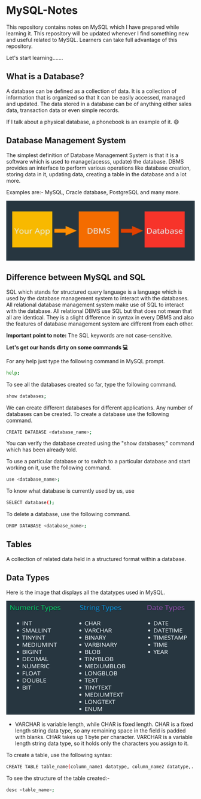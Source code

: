 # MySQL-Notes

This repository contains notes on MySQL which I have prepared while learning it. This repository will be updated whenever I find something new and useful related to MySQL. Learners can take full advantage of this repository. 

Let's start learning.......

<h2> What is a Database? </h2>

A database can be defined as a collection of data. It is a collection of information that is organized so that it can be easily accessed, managed and updated. The data stored in a database can be of anything either sales data, transaction data or even simple records.

If I talk about a physical database, a phonebook is an example of it. :sweat_smile:

<h2> Database Management System </h2>

The simplest definition of Database Management System is that it is a software which is used to manage(acesss, update) the database. DBMS provides an interface to perform various operations like database creation, storing data in it, updating data, creating a table in the database and a lot more.
 
Examples are:- MySQL, Oracle database, PostgreSQL and many more.

![](images/DBMS.png)

<h2> Difference between MySQL and SQL </h2>

SQL which stands for structured query language is a language which is used by the database management system to interact with the databases. All relational database management system make use of SQL to interact with the database. All relational DBMS use SQL but that does not mean that all are identical. They is a slight difference in syntax in every DBMS and also the features of database management system are different from each other.

<b> Important point to note:</b> The SQL keywords are not case-sensitive.

<b> Let's get our hands dirty on some commands :computer: </b> 

For any help just type the following command in MySQL prompt.
```bash
help;
```

To see all the databases created so far, type the following command.
```bash
show databases;
```

We can create different databases for different applications. Any number of databases can be created. To create a database use the following command.
```bash
CREATE DATABASE <database_name>;
```
You can verify the database created using the "show databases;" command which has been already told.

To use a particular database or to switch to a particular database and start working on it, use the following command.
```bash
use <database_name>;
```
To know what database is currently used by us, use
```bash
SELECT database();
```
 
To delete a database, use the following command.
```bash
DROP DATABASE <database_name>;
```

<h2> Tables </h2>
A collection of related data held in a structured format within a database.

<h2> Data Types </h2>

Here is the image that displays all the datatypes used in MySQL.

![](images/Data_Types.png)

* VARCHAR is variable length, while CHAR is fixed length. CHAR is a fixed length string data type, so any remaining space in the field is padded with blanks. CHAR takes up 1 byte per character. VARCHAR is a variable length string data type, so it holds only the characters you assign to it.

To create a table, use the following syntax:

```bash
CREATE TABLE table_name(column_name1 datatype, column_name2 datatype,.....);
```

To see the structure of the table created:-
```bash
desc <table_name>;
```








 
